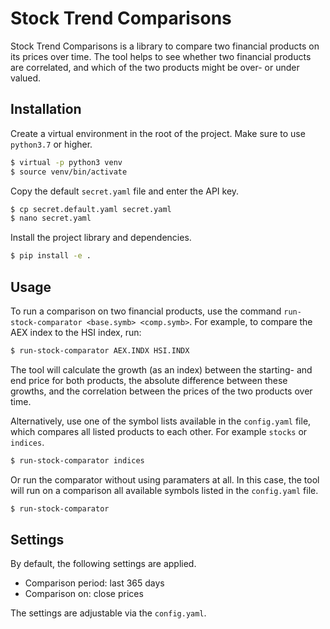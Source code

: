 # Stock Trend Comparisons

Stock Trend Comparisons is a library to compare two financial products on its prices over time. The tool helps to see whether two financial products are correlated, and which of the two products might be over- or under valued.

## Installation

Create a virtual environment in the root of the project. Make sure to use `python3.7` or higher.
```bash
$ virtual -p python3 venv
$ source venv/bin/activate
```

Copy the default `secret.yaml` file and enter the API key.
```bash
$ cp secret.default.yaml secret.yaml
$ nano secret.yaml
```

Install the project library and dependencies.
```bash
$ pip install -e .
```

## Usage

To run a comparison on two financial products, use the command `run-stock-comparator <base.symb> <comp.symb>`. For example, to compare the AEX index to the HSI index, run:
```bash
$ run-stock-comparator AEX.INDX HSI.INDX
```

The tool will calculate the growth (as an index) between the starting- and end price for both products, the absolute difference between these growths, and the correlation between the prices of the two products over time.

Alternatively, use one of the symbol lists available in the `config.yaml` file, which compares all listed products to each other. For example `stocks` or `indices`.
```bash
$ run-stock-comparator indices
```

Or run the comparator without using paramaters at all. In this case, the tool will run on a comparison all available symbols listed in the `config.yaml` file.
```bash
$ run-stock-comparator
```

## Settings

By default, the following settings are applied.

- Comparison period: last 365 days
- Comparison on: close prices

The settings are adjustable via the `config.yaml`.
